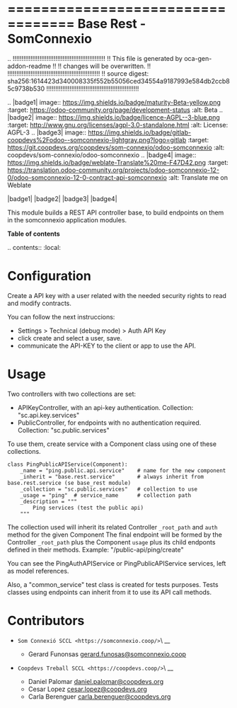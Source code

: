 ==================================
Base Rest - SomConnexio
==================================

.. 
   !!!!!!!!!!!!!!!!!!!!!!!!!!!!!!!!!!!!!!!!!!!!!!!!!!!!
   !! This file is generated by oca-gen-addon-readme !!
   !! changes will be overwritten.                   !!
   !!!!!!!!!!!!!!!!!!!!!!!!!!!!!!!!!!!!!!!!!!!!!!!!!!!!
   !! source digest: sha256:1614423d340008335f552b55056ced34554a9187993e584db2ccb85c9738b530
   !!!!!!!!!!!!!!!!!!!!!!!!!!!!!!!!!!!!!!!!!!!!!!!!!!!!

.. |badge1| image:: https://img.shields.io/badge/maturity-Beta-yellow.png
    :target: https://odoo-community.org/page/development-status
    :alt: Beta
.. |badge2| image:: https://img.shields.io/badge/licence-AGPL--3-blue.png
    :target: http://www.gnu.org/licenses/agpl-3.0-standalone.html
    :alt: License: AGPL-3
.. |badge3| image:: https://img.shields.io/badge/gitlab-coopdevs%2Fodoo--somconnexio-lightgray.png?logo=gitlab
    :target: https://git.coopdevs.org/coopdevs/som-connexio/odoo-somconnexio
    :alt: coopdevs/som-connexio/odoo-somconnexio
.. |badge4| image:: https://img.shields.io/badge/weblate-Translate%20me-F47D42.png
    :target: https://translation.odoo-community.org/projects/odoo-somconnexio-12-0/odoo-somconnexio-12-0-contract-api-somconnexio
    :alt: Translate me on Weblate

|badge1| |badge2| |badge3| |badge4|

This module builds a REST API controller base, to build endpoints on them in the somconnexio application modules.


**Table of contents**

.. contents::
   :local:

Configuration
=============

Create a API key with a user related with the needed security rights to read and modify contracts.

You can follow the next instruccions:

- Settings > Technical (debug mode) > Auth API Key
- click create and select a user, save.
- communicate the API-KEY to the client or app to use the API.

Usage
=====

Two controllers with two collections are set: 
- APIKeyController, with an api-key authentication. Collection: "sc.api.key.services"
- PublicController, for endpoints with no authentication required. Collection: "sc.public.services"

To use them, create service with a Component class using one of these collections.


```
class PingPublicAPIService(Component):
    _name = "ping.public.api.service"    # name for the new component 
    _inherit = "base.rest.service"       # always inherit from base.rest.service (se base_rest module)
    _collection = "sc.public.services"   # collection to use
    _usage = "ping"  # service_name      # collection path
    _description = """
        Ping services (test the public api)
    """

```
The collection used will inherit its related Controller `_root_path` and `auth` method for the given Component
The final endpoint will be formed by the Controller `_root_path` plus the Component `usage` plus its child endponts defined in their methods. 
Example: "/public-api/ping/create"

You can see the PingAuthAPIService or PingPublicAPIService services, left as model references. 


Also, a "common_service" test class is created for tests purposes. Tests classes using endpoints can inherit from it to use its API call methods. 


Contributors
============

-  ``Som Connexió SCCL <https://somconnexio.coop/>``\ \_\_

   -  Gerard Funonsas gerard.funosas@somconnexio.coop

-  ``Coopdevs Treball SCCL <https://coopdevs.coop/>``\ \_\_

   -  Daniel Palomar daniel.palomar@coopdevs.org
   -  Cesar Lopez cesar.lopez@coopdevs.org
   -  Carla Berenguer carla.berenguer@coopdevs.org

